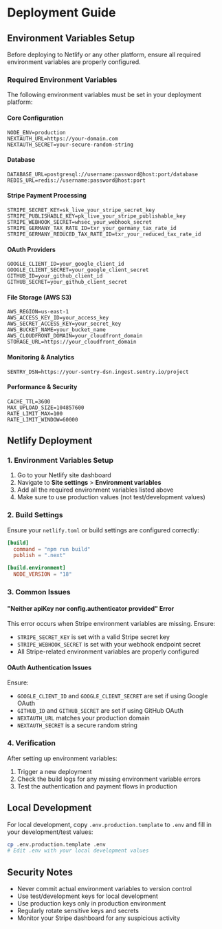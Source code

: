 # Deployment Guide

## Environment Variables Setup

Before deploying to Netlify or any other platform, ensure all required environment variables are properly configured.

### Required Environment Variables

The following environment variables must be set in your deployment platform:

#### Core Configuration
```
NODE_ENV=production
NEXTAUTH_URL=https://your-domain.com
NEXTAUTH_SECRET=your-secure-random-string
```

#### Database
```
DATABASE_URL=postgresql://username:password@host:port/database
REDIS_URL=redis://username:password@host:port
```

#### Stripe Payment Processing
```
STRIPE_SECRET_KEY=sk_live_your_stripe_secret_key
STRIPE_PUBLISHABLE_KEY=pk_live_your_stripe_publishable_key
STRIPE_WEBHOOK_SECRET=whsec_your_webhook_secret
STRIPE_GERMANY_TAX_RATE_ID=txr_your_germany_tax_rate_id
STRIPE_GERMANY_REDUCED_TAX_RATE_ID=txr_your_reduced_tax_rate_id
```

#### OAuth Providers
```
GOOGLE_CLIENT_ID=your_google_client_id
GOOGLE_CLIENT_SECRET=your_google_client_secret
GITHUB_ID=your_github_client_id
GITHUB_SECRET=your_github_client_secret
```

#### File Storage (AWS S3)
```
AWS_REGION=us-east-1
AWS_ACCESS_KEY_ID=your_access_key
AWS_SECRET_ACCESS_KEY=your_secret_key
AWS_BUCKET_NAME=your_bucket_name
AWS_CLOUDFRONT_DOMAIN=your_cloudfront_domain
STORAGE_URL=https://your_cloudfront_domain
```

#### Monitoring & Analytics
```
SENTRY_DSN=https://your-sentry-dsn.ingest.sentry.io/project
```

#### Performance & Security
```
CACHE_TTL=3600
MAX_UPLOAD_SIZE=104857600
RATE_LIMIT_MAX=100
RATE_LIMIT_WINDOW=60000
```

## Netlify Deployment

### 1. Environment Variables Setup

1. Go to your Netlify site dashboard
2. Navigate to **Site settings** > **Environment variables**
3. Add all the required environment variables listed above
4. Make sure to use production values (not test/development values)

### 2. Build Settings

Ensure your `netlify.toml` or build settings are configured correctly:

```toml
[build]
  command = "npm run build"
  publish = ".next"

[build.environment]
  NODE_VERSION = "18"
```

### 3. Common Issues

#### "Neither apiKey nor config.authenticator provided" Error

This error occurs when Stripe environment variables are missing. Ensure:
- `STRIPE_SECRET_KEY` is set with a valid Stripe secret key
- `STRIPE_WEBHOOK_SECRET` is set with your webhook endpoint secret
- All Stripe-related environment variables are properly configured

#### OAuth Authentication Issues

Ensure:
- `GOOGLE_CLIENT_ID` and `GOOGLE_CLIENT_SECRET` are set if using Google OAuth
- `GITHUB_ID` and `GITHUB_SECRET` are set if using GitHub OAuth
- `NEXTAUTH_URL` matches your production domain
- `NEXTAUTH_SECRET` is a secure random string

### 4. Verification

After setting up environment variables:
1. Trigger a new deployment
2. Check the build logs for any missing environment variable errors
3. Test the authentication and payment flows in production

## Local Development

For local development, copy `.env.production.template` to `.env` and fill in your development/test values:

```bash
cp .env.production.template .env
# Edit .env with your local development values
```

## Security Notes

- Never commit actual environment variables to version control
- Use test/development keys for local development
- Use production keys only in production environment
- Regularly rotate sensitive keys and secrets
- Monitor your Stripe dashboard for any suspicious activity